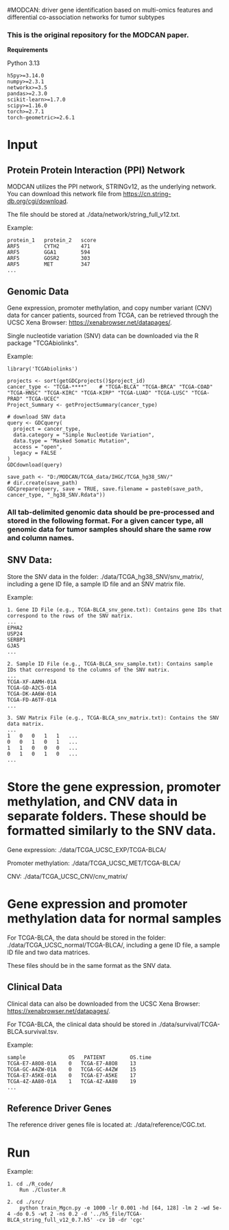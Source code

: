#MODCAN: driver gene identification based on multi-omics features and differential co-association networks for tumor subtypes

### This is the original repository for the MODCAN paper. 

**Requirements**

Python 3.13

```
h5py>=3.14.0
numpy>=2.3.1
networkx>=3.5
pandas>=2.3.0
scikit-learn>=1.7.0
scipy>=1.16.0
torch>=2.7.1
torch-geometric>=2.6.1
```

# **Input**

## Protein Protein Interaction (PPI) Network

MODCAN utilizes the PPI network, STRINGv12, as the underlying network. You can download this network file from https://cn.string-db.org/cgi/download.

The file should be stored at ./data/network/string_full_v12.txt.

Example:
```
protein_1	protein_2	score
ARF5	    CYTH2	    471
ARF5	    GGA1	    594
ARF5	    GOSR2	    303
ARF5	    MET	        347
...
```

## Genomic Data
Gene expression, promoter methylation, and copy number variant (CNV) data for cancer patients, sourced from TCGA, can be retrieved through the UCSC Xena Browser: https://xenabrowser.net/datapages/.

Single nucleotide variation (SNV) data can be downloaded via the R package "TCGAbiolinks".

Example:
```
library('TCGAbiolinks')

projects <- sort(getGDCprojects()$project_id)
cancer_type <- "TCGA-****"    # "TCGA-BLCA" "TCGA-BRCA" "TCGA-COAD" "TCGA-HNSC" "TCGA-KIRC" "TCGA-KIRP" "TCGA-LUAD" "TCGA-LUSC" "TCGA-PRAD" "TCGA-UCEC"  
Project_Summary <- getProjectSummary(cancer_type)

# download SNV data
query <- GDCquery(
  project = cancer_type,
  data.category = "Simple Nucleotide Variation",
  data.type = "Masked Somatic Mutation", 
  access = "open",
  legacy = FALSE
)
GDCdownload(query)

save_path <- "D:/MODCAN/TCGA_data/IHGC/TCGA_hg38_SNV/"
# dir.create(save_path)
GDCprepare(query, save = TRUE, save.filename = paste0(save_path, cancer_type, "_hg38_SNV.Rdata"))
```

### All tab-delimited genomic data should be pre-processed and stored in the following format. For a given cancer type, all genomic data for tumor samples should share the same row and column names.

## SNV Data:
Store the SNV data in the folder:  ./data/TCGA_hg38_SNV/snv_matrix/, including a gene ID file, a sample ID file and an SNV matrix file.

Example:
```
1. Gene ID File (e.g., TCGA-BLCA_snv_gene.txt): Contains gene IDs that correspond to the rows of the SNV matrix.
...
EPHA2
USP24
SERBP1
GJA5
...

2. Sample ID File (e.g., TCGA-BLCA_snv_sample.txt): Contains sample IDs that correspond to the columns of the SNV matrix.
...
TCGA-XF-AAMH-01A
TCGA-GD-A2C5-01A
TCGA-DK-AA6W-01A
TCGA-FD-A6TF-01A
...

3. SNV Matrix File (e.g., TCGA-BLCA_snv_matrix.txt): Contains the SNV data matrix.
...
1	0	0	1	1	...
0	0	1	0	1	...
1	1	0	0	0	...
0	1	0	1	0	...
...
```

# Store the gene expression, promoter methylation, and CNV data in separate folders. These should be formatted similarly to the SNV data.

Gene expression:	./data/TCGA_UCSC_EXP/TCGA-BLCA/

Promoter methylation: ./data/TCGA_UCSC_MET/TCGA-BLCA/

CNV: ./data/TCGA_UCSC_CNV/cnv_matrix/

# Gene expression and promoter methylation data for normal samples

For TCGA-BLCA, the data should be stored in the folder: ./data/TCGA_UCSC_normal/TCGA-BLCA/, including  a gene ID file, a sample ID file and two data matrices.

These files should be in the same format as the SNV data.

## Clinical Data
Clinical data can also be downloaded from the UCSC Xena Browser: https://xenabrowser.net/datapages/.

For TCGA-BLCA, the clinical data should be stored in ./data/survival/TCGA-BLCA.survival.tsv.

Example:
```
sample	            OS	_PATIENT	    OS.time
TCGA-E7-A8O8-01A	0	TCGA-E7-A8O8	13
TCGA-GC-A4ZW-01A	0	TCGA-GC-A4ZW	15
TCGA-E7-A5KE-01A	0	TCGA-E7-A5KE	17
TCGA-4Z-AA80-01A	1	TCGA-4Z-AA80	19
...
```

## Reference Driver Genes

The reference driver genes file is located at: ./data/reference/CGC.txt.

# **Run**

Example:

```
1. cd ./R_code/
	Run ./Cluster.R

2. cd ./src/
	python train_Mgcn.py -e 1000 -lr 0.001 -hd [64, 128] -lm 2 -wd 5e-4 -do 0.5 -wt 2 -ns 0.2 -d '../h5_file/TCGA-BLCA_string_full_v12_0.7.h5' -cv 10 -dr 'cgc'
```
